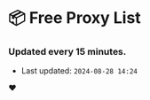 # :package: Free Proxy List
### Updated every 15 minutes.

- Last updated: `2024-08-28 14:24`

:heart:
